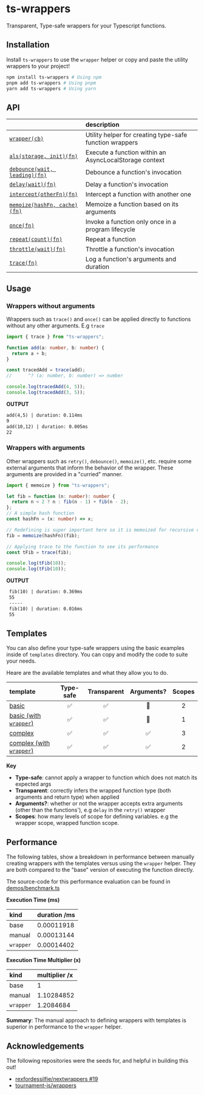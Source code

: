# ts-wrappers

Transparent, Type-safe wrappers for your Typescript functions.

## Installation

Install `ts-wrappers` to use the `wrapper` helper or copy and paste the utility wrappers to your project!

```bash
npm install ts-wrappers # Using npm
pnpm add ts-wrappers # Using pnpm
yarn add ts-wrappers # Using yarn
```

## API

|                                                           | description                                             |
| :-------------------------------------------------------- | :------------------------------------------------------ |
| [`wrapper(cb)`](./src/wrapper.ts)                         | Utility helper for creating type-safe function wrappers |
| [`als(storage, init)(fn)`](./src/common/als.ts)           | Execute a function within an AsyncLocalStorage context  |
| [`debounce(wait, leading)(fn)`](./src/common/debounce.ts) | Debounce a function's invocation                        |
| [`delay(wait)(fn)`](./src/common/delay.ts)                | Delay a function's invocation                           |
| [`intercept(otherFn)(fn)`](./src/common/intercept.ts)     | Intercept a function with another one                   |
| [`memoize(hashFn, cache)(fn)`](./src/common/memoize.ts)   | Memoize a function based on its arguments               |
| [`once(fn)`](./src/common/once.ts)                        | Invoke a function only once in a program lifecycle      |
| [`repeat(count)(fn)`](./src/common/repeat.ts)             | Repeat a function                                       |
| [`throttle(wait)(fn)`](./src/common/throttle.ts)          | Throttle a function's invocation                        |
| [`trace(fn)`](./src/common/trace.ts)                      | Log a function's arguments and duration                 |

## Usage

### Wrappers without arguments

Wrappers such as `trace()` and `once()` can be applied directly to functions without any other arguments.
E.g `trace`

```ts
import { trace } from "ts-wrappers";

function add(a: number, b: number) {
  return a + b;
}

const tracedAdd = trace(add);
//      ^? (a: number, b: number) => number

console.log(tracedAdd(4, 5));
console.log(tracedAdd(3, 5));
```

**OUTPUT**

```txt
add(4,5) | duration: 0.114ms
9
add(10,12) | duration: 0.005ms
22
```

### Wrappers with arguments

Other wrappers such as `retry()`, `debounce()`, `memoize()`, etc. require some external arguments that inform the behavior of the wrapper. These arguments are provided in a "curried" manner.

```ts
import { memoize } from "ts-wrappers";

let fib = function (n: number): number {
  return n < 2 ? n : fib(n - 1) + fib(n - 2);
};
// A simple hash function
const hashFn = (x: number) => x;

// Redefining is super important here so it is memoized for recursive calls
fib = memoize(hashFn)(fib);

// Applying trace to the function to see its performance
const tFib = trace(fib);

console.log(tFib(10));
console.log(tFib(10));
```

**OUTPUT**

```txt
 fib(10) | duration: 0.369ms
 55
 -----
 fib(10) | duration: 0.016ms
 55
```

## Templates

You can also define your type-safe wrappers using the basic examples inside of `templates` directory.
You can copy and modify the code to suite your needs.

Heare are the available templates and what they allow you to do.

| template                                                   | Type-safe | Transparent | Arguments? | Scopes |
| :--------------------------------------------------------- | :-------: | :---------: | :--------: | :----: |
| [basic](./templates/basic.ts)                              |    ✅     |     ✅      |     🚫     |   2    |
| [basic (with `wrapper`)](./templates/wrapper/basic.ts)     |    ✅     |     ✅      |     🚫     |   1    |
| [complex](./templates/complex.ts)                          |    ✅     |     ✅      |     ✅     |   3    |
| [complex (with `wrapper`)](./templates/wrapper/complex.ts) |    ✅     |     ✅      |     ✅     |   2    |

**Key**

- **Type-safe**: cannot apply a wrapper to function which does not match its expected args
- **Transparent**: correctly infers the wrapped function type (both arguments and return type) when applied
- **Arguments?**: whether or not the wrapper accepts extra arguments (other than the functions'), e.g `delay` in the `retry()` wrapper
- **Scopes**: how many levels of scope for defining variables. e.g the wrapper scope, wrapped function scope.

## Performance

The following tables, show a breakdown in performance between manually creating wrappers with the templates versus using the `wrapper` helper. They are both compared to the "base" version of executing the function directly.

The source-code for this performance evaluation can be found in [demos/benchmark.ts](./demos/benchmark.ts)

**Execution Time (ms)**

| kind      | duration /ms |
| :-------- | :----------- |
| base      | 0.00011918   |
| manual    | 0.00013144   |
| `wrapper` | 0.00014402   |

**Execution Time Multiplier (x)**

| kind      | multiplier /x |
| :-------- | :------------ |
| base      | 1             |
| manual    | 1.10284852    |
| `wrapper` | 1.2084684     |

**Summary**: The manual approach to defining wrappers with templates is superior in performance to the `wrapper` helper.

## Acknowledgements

The following repositories were the seeds for, and helpful in building this out!

- [rexfordessilfie/nextwrappers #19](https://github.com/rexfordessilfie/nextwrappers/issues/19)
- [tournament-js/wrappers](https://github.com/tournament-js/wrappers)
